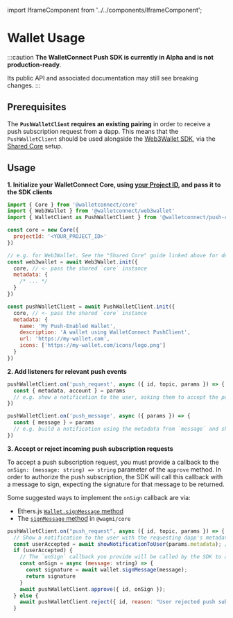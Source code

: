 import IframeComponent from '../../components/IframeComponent';

# Wallet Usage

:::caution
**The WalletConnect Push SDK is currently in Alpha and is not production-ready**.

Its public API and associated documentation may still see breaking changes.
:::

## Prerequisites

The **`PushWalletClient` requires an existing pairing** in order to receive a push subscription request from a dapp.
This means that the `PushWalletClient` should be used alongside the [Web3Wallet SDK](../web3wallet/installation.md), via the [Shared Core](../guides/shared-core.md) setup.

## Usage

**1. Initialize your WalletConnect Core, using [your Project ID](../../cloud/relay.md), and pass it to the SDK clients**

```javascript
import { Core } from '@walletconnect/core'
import { Web3Wallet } from '@walletconnect/web3wallet'
import { WalletClient as PushWalletClient } from '@walletconnect/push-client'

const core = new Core({
  projectId: '<YOUR_PROJECT_ID>'
})

// e.g. for Web3Wallet. See the "Shared Core" guide linked above for details.
const web3wallet = await Web3Wallet.init({
  core, // <- pass the shared `core` instance
  metadata: {
    /* ... */
  }
})

const pushWalletClient = await PushWalletClient.init({
  core, // <- pass the shared `core` instance
  metadata: {
    name: 'My Push-Enabled Wallet',
    description: 'A wallet using WalletConnect PushClient',
    url: 'https://my-wallet.com',
    icons: ['https://my-wallet.com/icons/logo.png']
  }
})
```

**2. Add listeners for relevant push events**

```javascript
pushWalletClient.on('push_request', async ({ id, topic, params }) => {
  const { metadata, account } = params
  // e.g. show a notification to the user, asking them to accept the push subscription request.
})

pushWalletClient.on('push_message', async ({ params }) => {
  const { message } = params
  // e.g. build a notification using the metadata from `message` and show to the user.
})
```

**3. Accept or reject incoming push subscription requests**

To accept a push subscription request, you must provide a callback to the `onSign: (message: string) => string` parameter of the `approve` method.
In order to authorize the push subscription, the SDK will call this callback with a message to sign, expecting the signature for that message to be returned.

Some suggested ways to implement the `onSign` callback are via:

- Ethers.js [`Wallet.signMessage` method](https://docs.ethers.org/v5/api/signer/#Signer-signMessage)
- The [`signMessage` method](https://wagmi.sh/core/actions/signMessage) in `@wagmi/core`

```javascript
pushWalletClient.on("push_request", async ({ id, topic, params }) => {
  // Show a notification to the user with the requesting dapp's metadata, asking them to accept the push subscription request.
  const userAccepted = await showNotificationToUser(params.metadata); // <- your own handler
  if (userAccepted) {
    // The `onSign` callback you provide will be called by the SDK to authorize the push subscription.
    const onSign = async (message: string) => {
      const signature = await wallet.signMessage(message);
      return signature
    }
    await pushWalletClient.approve({ id, onSign });
  } else {
    await pushWalletClient.reject({ id, reason: "User rejected push subscription request" });
  }
```

<IframeComponent />
